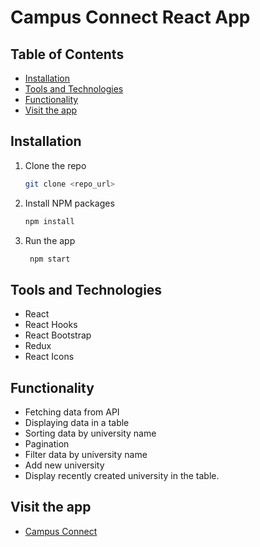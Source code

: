 # Campus Connect React App

## Table of Contents

- [Installation](#installation)
- [Tools and Technologies](#tools-and-technologies)
- [Functionality](#functionality)
- [Visit the app](#visit-the-app)

## Installation

1. Clone the repo
   ```sh
   git clone <repo_url>
    ```

2. Install NPM packages
   ```sh
   npm install
   ```

3. Run the app
   ```sh
    npm start
    ```

## Tools and Technologies

- React
- React Hooks
- React Bootstrap
- Redux
- React Icons

## Functionality

- Fetching data from API
- Displaying data in a table
- Sorting data by university name
- Pagination
- Filter data by university name
- Add new university
- Display recently created university in the table.

## Visit the app

- [Campus Connect](https://jisshub.github.io/campus-connect-react-app/)
